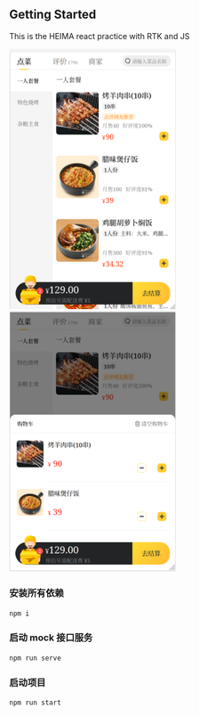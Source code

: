 ## Getting Started

This is the HEIMA react practice with RTK and JS

<img src="https://github.com/Yunshasha/meituan_cart/blob/main/public/ui.png" alt="uipicture" style="width: 300px">
<img src="https://github.com/Yunshasha/meituan_cart/blob/main/public/Pasted%20image.png" style="width: 300px">

### 安装所有依赖

```bash
npm i
```

### 启动 mock 接口服务

```bash
npm run serve
```

### 启动项目

```bash
npm run start

```
